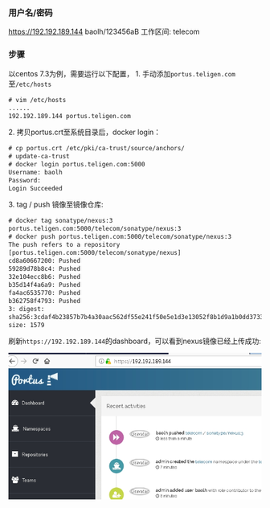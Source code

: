 ### 用户名/密码
https://192.192.189.144
baolh/123456aB
工作区间: telecom

### 步骤
以centos 7.3为例，需要运行以下配置， 
1\. 手动添加`portus.teligen.com`至`/etc/hosts`   

```
# vim /etc/hosts
......
192.192.189.144 portus.teligen.com
```

2\. 拷贝portus.crt至系统目录后，docker login：    

```
# cp portus.crt /etc/pki/ca-trust/source/anchors/
# update-ca-trust 
# docker login portus.teligen.com:5000
Username: baolh
Password: 
Login Succeeded
```

3\. tag / push 镜像至镜像仓库:    

```
# docker tag sonatype/nexus:3 portus.teligen.com:5000/telecom/sonatype/nexus:3
# docker push portus.teligen.com:5000/telecom/sonatype/nexus:3
The push refers to a repository [portus.teligen.com:5000/telecom/sonatype/nexus]
cd8a60667200: Pushed 
59289d78b8c4: Pushed 
32e104ecc8b6: Pushed 
b35d14f4a6a9: Pushed 
fa4ac6535770: Pushed 
b362758f4793: Pushed 
3: digest: sha256:3cdaf4b23857b7b4a30aac562df55e241f50e5e1d3e13052f8b1d9a1b0dd3733 size: 1579
```

刷新`https://192.192.189.144`的dashboard，可以看到nexus镜像已经上传成功:    

![./images/portus.jpg](./images/portus.jpg)
